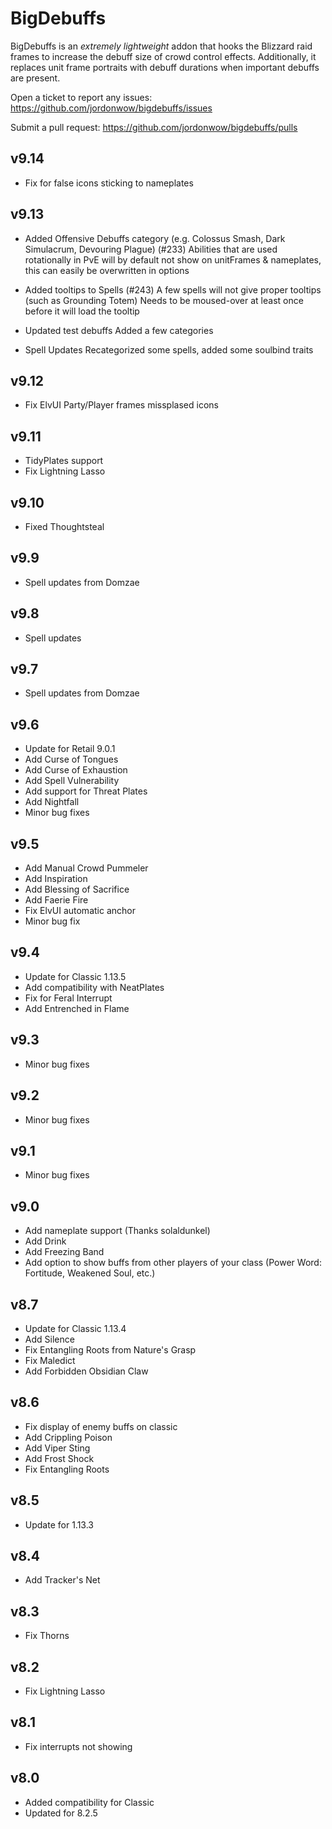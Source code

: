 # BigDebuffs

BigDebuffs is an _extremely lightweight_ addon that hooks the Blizzard raid frames to increase the debuff size of crowd control effects. Additionally, it replaces unit frame portraits with debuff durations when important debuffs are present.

Open a ticket to report any issues:
https://github.com/jordonwow/bigdebuffs/issues

Submit a pull request:
https://github.com/jordonwow/bigdebuffs/pulls

## v9.14
* Fix for false icons sticking to nameplates

## v9.13
* Added Offensive Debuffs category (e.g. Colossus Smash, Dark Simulacrum, Devouring Plague) (#233)
Abilities that are used rotationally in PvE will by default not show on unitFrames & nameplates, this can easily be overwritten in options

* Added tooltips to Spells (#243)
A few spells will not give proper tooltips (such as Grounding Totem)
Needs to be moused-over at least once before it will load the tooltip

* Updated test debuffs
Added a few categories

* Spell Updates
Recategorized some spells, added some soulbind traits

## v9.12
* Fix ElvUI Party/Player frames missplased icons

## v9.11
* TidyPlates support
* Fix Lightning Lasso

## v9.10
* Fixed Thoughtsteal

## v9.9
* Spell updates from Domzae

## v9.8
* Spell updates

## v9.7
* Spell updates from Domzae

## v9.6
* Update for Retail 9.0.1
* Add Curse of Tongues
* Add Curse of Exhaustion
* Add Spell Vulnerability
* Add support for Threat Plates
* Add Nightfall
* Minor bug fixes

## v9.5
* Add Manual Crowd Pummeler
* Add Inspiration
* Add Blessing of Sacrifice
* Add Faerie Fire
* Fix ElvUI automatic anchor
* Minor bug fix

## v9.4
* Update for Classic 1.13.5
* Add compatibility with NeatPlates
* Fix for Feral Interrupt
* Add Entrenched in Flame

## v9.3
* Minor bug fixes

## v9.2
* Minor bug fixes

## v9.1
* Minor bug fixes

## v9.0
* Add nameplate support (Thanks solaldunkel)
* Add Drink
* Add Freezing Band
* Add option to show buffs from other players of your class (Power Word: Fortitude, Weakened Soul, etc.)

## v8.7
* Update for Classic 1.13.4
* Add Silence
* Fix Entangling Roots from Nature's Grasp
* Fix Maledict
* Add Forbidden Obsidian Claw

## v8.6
* Fix display of enemy buffs on classic
* Add Crippling Poison
* Add Viper Sting
* Add Frost Shock
* Fix Entangling Roots

## v8.5
* Update for 1.13.3

## v8.4
* Add Tracker's Net

## v8.3
* Fix Thorns

## v8.2
* Fix Lightning Lasso

## v8.1
* Fix interrupts not showing

## v8.0
* Added compatibility for Classic
* Updated for 8.2.5
